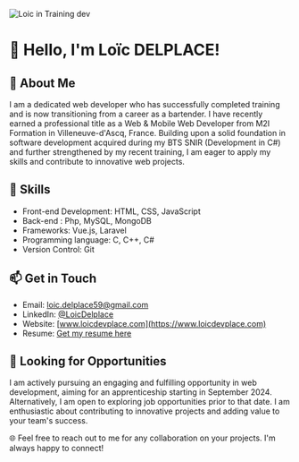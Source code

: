 ![Loic in Training dev](https://imgur.com/JBn8EER.png)
# 👋 Hello, I'm Loïc DELPLACE!
## 🌟 About Me
I am a dedicated web developer who has successfully completed training and is now transitioning from a career as a bartender.
I have recently earned a professional title as a Web & Mobile Web Developer from M2I Formation in Villeneuve-d'Ascq, France.
Building upon a solid foundation in software development acquired during my BTS SNIR (Development in C#) and further strengthened by my recent training, I am eager to apply my skills and contribute to innovative web projects.

## 🚀 Skills
- Front-end Development: HTML, CSS, JavaScript
- Back-end : Php, MySQL, MongoDB
- Frameworks: Vue.js, Laravel
- Programming language: C, C++, C#
- Version Control: Git

## 📫 Get in Touch
- Email: [loic.delplace59@gmail.com](mailto:loic.delplace59@gmail.com)
- LinkedIn: [@LoicDelplace](https://www.linkedin.com/in/loicdelplace/)
- Website: [www.loicdevplace.com](https://www.loicdevplace.com)
- Resume: [Get my resume here](https://loicdevplace.com/Loic-Delplace-CV.pdf)

## 💼 Looking for Opportunities
I am actively pursuing an engaging and fulfilling opportunity in web development, aiming for an apprenticeship starting in September 2024. Alternatively, I am open to exploring job opportunities prior to that date. I am enthusiastic about contributing to innovative projects and adding value to your team's success.

🌐 Feel free to reach out to me for any collaboration on your projects. I'm always happy to connect!
